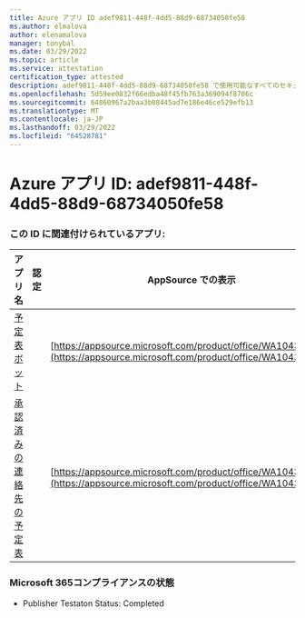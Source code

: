 ```yaml
---
title: Azure アプリ ID adef9811-448f-4dd5-88d9-68734050fe58
ms.author: elmalova
author: elenamalova
manager: tonybal
ms.date: 03/29/2022
ms.topic: article
ms.service: attestation
certification_type: attested
description: adef9811-448f-4dd5-88d9-68734050fe58 で使用可能なすべてのセキュリティおよびコンプライアンス情報。
ms.openlocfilehash: 5d59ee0832f66edba48f45fb763a369094f8706c
ms.sourcegitcommit: 64860967a2baa3b08445ad7e186e46ce529efb13
ms.translationtype: MT
ms.contentlocale: ja-JP
ms.lasthandoff: 03/29/2022
ms.locfileid: "64528781"
---
```

# <a name="azure-app-id-adef9811-448f-4dd5-88d9-68734050fe58"></a>Azure アプリ ID: adef9811-448f-4dd5-88d9-68734050fe58


### <a name="apps-associated-with-this-id"></a>この ID に関連付けられているアプリ:
| **アプリ名** | **認定** | **AppSource での表示** |
|--------------|---------------|-----------------------|
| [予定表ボット](../forward/WA104381271.md) |  | [https://appsource.microsoft.com/product/office/WA104381271](https://appsource.microsoft.com/product/office/WA104381271) |
| [承認済みの連絡先の予定表](../forward/WA104380294.md) |  | [https://appsource.microsoft.com/product/office/WA104380294](https://appsource.microsoft.com/product/office/WA104380294) |

### <a name="microsoft-365-app-compliance-status"></a>Microsoft 365コンプライアンスの状態
- Publisher Testaton Status: Completed
